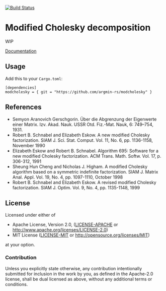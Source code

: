 [![Build Status](https://travis-ci.org/argmin-rs/modcholesky.svg?branch=master)](https://travis-ci.org/argmin-rs/modcholesky)

# Modified Cholesky decomposition

WIP

[Documentation](https://argmin-rs.github.io/modcholesky/modcholesky/)


## Usage

Add this to your `Cargo.toml`:

```
[dependencies]
modcholesky = { git = "https://github.com/argmin-rs/modcholesky" }
```

## References

* Semyon Aranovich Gerschgorin. Über die Abgrenzung der Eigenwerte einer Matrix. Izv. Akad. Nauk. USSR Otd. Fiz.-Mat. Nauk, 6: 749–754, 1931.
* Robert B. Schnabel and Elizabeth Eskow. A new modified Cholesky factorization. SIAM J. Sci. Stat. Comput. Vol. 11, No. 6, pp. 1136-1158, November 1990
* Elizabeth Eskow and Robert B. Schnabel. Algorithm 695: Software for a new modified Cholesky factorization. ACM Trans. Math. Softw. Vol. 17, p. 306-312, 1991
* Sheung Hun Cheng and Nicholas J. Higham. A modified Cholesky algorithm based on a symmetric indefinite factorization. SIAM J. Matrix Anal. Appl. Vol. 19, No. 4, pp. 1097-1110, October 1998
* Robert B. Schnabel and Elizabeth Eskow. A revised modified Cholesky factorization. SIAM J. Optim. Vol. 9, No. 4, pp. 1135-1148, 1999

## License

Licensed under either of

  * Apache License, Version 2.0, ([LICENSE-APACHE](LICENSE-APACHE) or http://www.apache.org/licenses/LICENSE-2.0)
  * MIT License ([LICENSE-MIT](LICENSE-MIT) or http://opensource.org/licenses/MIT)

at your option.


### Contribution

Unless you explicitly state otherwise, any contribution intentionally submitted for inclusion in the work by you, as defined in the Apache-2.0 license, shall be dual licensed as above, without any additional terms or conditions.
